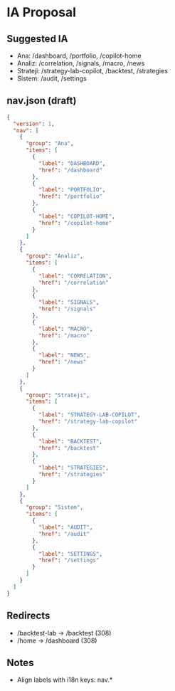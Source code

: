 # IA Proposal

## Suggested IA
- Ana: /dashboard, /portfolio, /copilot-home
- Analiz: /correlation, /signals, /macro, /news
- Strateji: /strategy-lab-copilot, /backtest, /strategies
- Sistem: /audit, /settings

## nav.json (draft)
```json
{
  "version": 1,
  "nav": [
    {
      "group": "Ana",
      "items": [
        {
          "label": "DASHBOARD",
          "href": "/dashboard"
        },
        {
          "label": "PORTFOLIO",
          "href": "/portfolio"
        },
        {
          "label": "COPILOT-HOME",
          "href": "/copilot-home"
        }
      ]
    },
    {
      "group": "Analiz",
      "items": [
        {
          "label": "CORRELATION",
          "href": "/correlation"
        },
        {
          "label": "SIGNALS",
          "href": "/signals"
        },
        {
          "label": "MACRO",
          "href": "/macro"
        },
        {
          "label": "NEWS",
          "href": "/news"
        }
      ]
    },
    {
      "group": "Strateji",
      "items": [
        {
          "label": "STRATEGY-LAB-COPILOT",
          "href": "/strategy-lab-copilot"
        },
        {
          "label": "BACKTEST",
          "href": "/backtest"
        },
        {
          "label": "STRATEGIES",
          "href": "/strategies"
        }
      ]
    },
    {
      "group": "Sistem",
      "items": [
        {
          "label": "AUDIT",
          "href": "/audit"
        },
        {
          "label": "SETTINGS",
          "href": "/settings"
        }
      ]
    }
  ]
}
```

## Redirects
- /backtest-lab -> /backtest (308)
- /home -> /dashboard (308)

## Notes
- Align labels with i18n keys: nav.*
